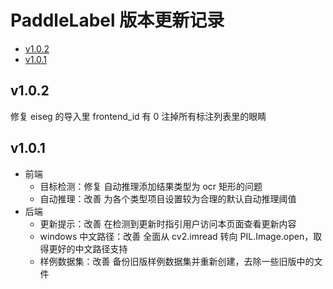 # PaddleLabel 版本更新记录

<!-- TOC -->

- [v1.0.2](#v102)
- [v1.0.1](#v101)

<!-- /TOC -->

## v1.0.2

修复 eiseg 的导入里 frontend_id 有 0
注掉所有标注列表里的眼睛

## v1.0.1

- 前端
  - 目标检测：修复 自动推理添加结果类型为 ocr 矩形的问题
  - 自动推理：改善 为各个类型项目设置较为合理的默认自动推理阈值
- 后端
  - 更新提示：改善 在检测到更新时指引用户访问本页面查看更新内容
  - windows 中文路径：改善 全面从 cv2.imread 转向 PIL.Image.open，取得更好的中文路径支持
  - 样例数据集：改善 备份旧版样例数据集并重新创建，去除一些旧版中的文件

<!-- separator -->
